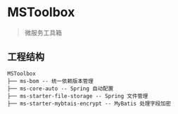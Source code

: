 # MSToolbox

> 微服务工具箱

## 工程结构
``` 
MSToolbox
├── ms-bom -- 统一依赖版本管理
├── ms-core-auto -- Spring 自动配置
├── ms-starter-file-storage -- Spring 文件管理
├── ms-starter-mybtais-encrypt -- MyBatis 处理字段加密
```
